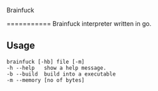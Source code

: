 Brainfuck

===========
Brainfuck interpreter written in go.

## Usage
    brainfuck [-hb] file [-m]
	-h --help	show a help message.
    -b --build  build into a executable
    -m --memory [no of bytes]